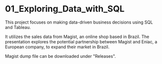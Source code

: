 # 01_Exploring_Data_with_SQL
This project focuses on making data-driven business decisions using SQL and Tableau.

It utilizes the sales data from Magist, an online shop based in Brazil. The presentation explores the potential partnership between Magist and Eniac, a European company, to expand their market in Brazil.

Magist dump file can be downloaded under "Releases".

